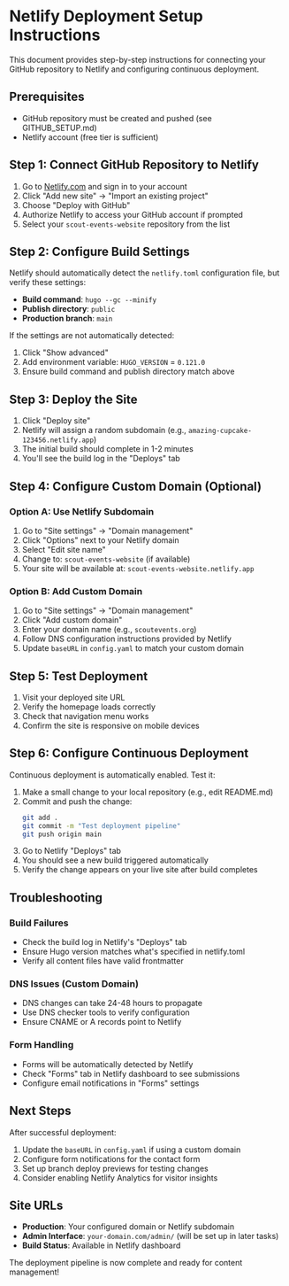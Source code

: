 # Netlify Deployment Setup Instructions

This document provides step-by-step instructions for connecting your GitHub repository to Netlify and configuring continuous deployment.

## Prerequisites

- GitHub repository must be created and pushed (see GITHUB_SETUP.md)
- Netlify account (free tier is sufficient)

## Step 1: Connect GitHub Repository to Netlify

1. Go to [Netlify.com](https://netlify.com) and sign in to your account
2. Click "Add new site" → "Import an existing project"
3. Choose "Deploy with GitHub"
4. Authorize Netlify to access your GitHub account if prompted
5. Select your `scout-events-website` repository from the list

## Step 2: Configure Build Settings

Netlify should automatically detect the `netlify.toml` configuration file, but verify these settings:

- **Build command**: `hugo --gc --minify`
- **Publish directory**: `public`
- **Production branch**: `main`

If the settings are not automatically detected:
1. Click "Show advanced"
2. Add environment variable: `HUGO_VERSION` = `0.121.0`
3. Ensure build command and publish directory match above

## Step 3: Deploy the Site

1. Click "Deploy site"
2. Netlify will assign a random subdomain (e.g., `amazing-cupcake-123456.netlify.app`)
3. The initial build should complete in 1-2 minutes
4. You'll see the build log in the "Deploys" tab

## Step 4: Configure Custom Domain (Optional)

### Option A: Use Netlify Subdomain
1. Go to "Site settings" → "Domain management"
2. Click "Options" next to your Netlify domain
3. Select "Edit site name"
4. Change to: `scout-events-website` (if available)
5. Your site will be available at: `scout-events-website.netlify.app`

### Option B: Add Custom Domain
1. Go to "Site settings" → "Domain management"
2. Click "Add custom domain"
3. Enter your domain name (e.g., `scoutevents.org`)
4. Follow DNS configuration instructions provided by Netlify
5. Update `baseURL` in `config.yaml` to match your custom domain

## Step 5: Test Deployment

1. Visit your deployed site URL
2. Verify the homepage loads correctly
3. Check that navigation menu works
4. Confirm the site is responsive on mobile devices

## Step 6: Configure Continuous Deployment

Continuous deployment is automatically enabled. Test it:

1. Make a small change to your local repository (e.g., edit README.md)
2. Commit and push the change:
   ```bash
   git add .
   git commit -m "Test deployment pipeline"
   git push origin main
   ```
3. Go to Netlify "Deploys" tab
4. You should see a new build triggered automatically
5. Verify the change appears on your live site after build completes

## Troubleshooting

### Build Failures
- Check the build log in Netlify's "Deploys" tab
- Ensure Hugo version matches what's specified in netlify.toml
- Verify all content files have valid frontmatter

### DNS Issues (Custom Domain)
- DNS changes can take 24-48 hours to propagate
- Use DNS checker tools to verify configuration
- Ensure CNAME or A records point to Netlify

### Form Handling
- Forms will be automatically detected by Netlify
- Check "Forms" tab in Netlify dashboard to see submissions
- Configure email notifications in "Forms" settings

## Next Steps

After successful deployment:
1. Update the `baseURL` in `config.yaml` if using a custom domain
2. Configure form notifications for the contact form
3. Set up branch deploy previews for testing changes
4. Consider enabling Netlify Analytics for visitor insights

## Site URLs

- **Production**: Your configured domain or Netlify subdomain
- **Admin Interface**: `your-domain.com/admin/` (will be set up in later tasks)
- **Build Status**: Available in Netlify dashboard

The deployment pipeline is now complete and ready for content management!